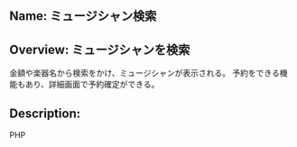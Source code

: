 ## Name: ミュージシャン検索
## Overview: ミュージシャンを検索
金額や楽器名から検索をかけ、ミュージシャンが表示される。
予約をできる機能もあり、詳細画面で予約確定ができる。

## Description:
PHP
